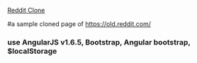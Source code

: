 [Reddit Clone](http://kitchiong.com/redditClone/)

#a sample cloned page of https://old.reddit.com/

### use AngularJS v1.6.5, Bootstrap, Angular bootstrap, $localStorage
